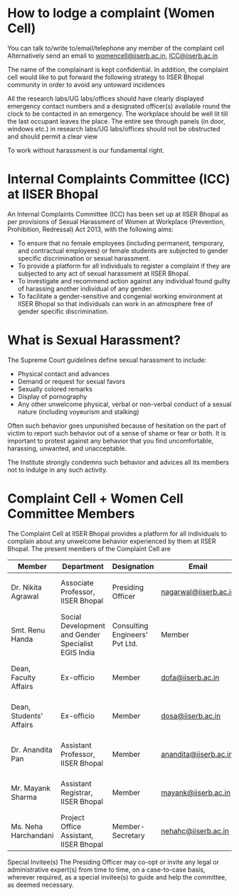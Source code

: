# How to lodge a complaint (Women Cell)

You can talk to/write to/email/telephone any member of the complaint cell
Alternatively send an email to womencell@iiserb.ac.in, ICC@iiserb.ac.in

The name of the complainant is kept confidential. In addition, the complaint cell would like to put forward the following strategy to IISER Bhopal community in order to avoid any untoward incidences

All the research labs/UG labs/offices should have clearly displayed emergency contact numbers and a designated officer(s) available round the clock to be contacted in an emergency.
The workplace should be well lit till the last occupant leaves the place.
The entire see through panels (in door, windows etc.) in research labs/UG labs/offices should not be obstructed and should permit a clear view

To work without harassment is our fundamental right.

# Internal Complaints Committee (ICC) at IISER Bhopal

An Internal Complaints Committee (ICC) has been set up at IISER Bhopal as per provisions of Sexual Harassment of Women at Workplace (Prevention, Prohibition, Redressal) Act 2013, with the following aims:

- To ensure that no female employees (including permanent, temporary, and contractual employees) or female students are subjected to gender specific discrimination or sexual harassment.
- To provide a platform for all individuals to register a complaint if they are subjected to any act of sexual harassment at IISER Bhopal.
- To investigate and recommend action against any individual found guilty of harassing another individual of any gender.
- To facilitate a gender-sensitive and congenial working environment at IISER Bhopal so that individuals can work in an atmosphere free of gender specific discrimination.

# What is Sexual Harassment?

The Supreme Court guidelines define sexual harassment to include:

- Physical contact and advances
- Demand or request for sexual favors
- Sexually colored remarks
- Display of pornography
- Any other unwelcome physical, verbal or non-verbal conduct of a sexual nature (including voyeurism and stalking)

Often such behavior goes unpunished because of hesitation on the part of victim to report such behavior out of a sense of shame or fear or both.
It is important to protest against any behavior that you find uncomfortable, harassing, unwanted, and unacceptable.

The Institute strongly condemns such behavior and advices all its members not to indulge in any such activity.

# Complaint Cell + Women Cell Committee Members

The Complaint Cell at IISER Bhopal provides a platform for all individuals to complain about any unwelcome behavior experienced by them at IISER Bhopal. The present members of the Complaint Cell are

| Member                  | Department                                          | Designation                    | Email                 | Contact          |
| ----------------------- | --------------------------------------------------- | ------------------------------ | --------------------- | ---------------- |
| Dr. Nikita Agrawal      | Associate Professor, IISER Bhopal                   | Presiding Officer              | nagarwal@iiserb.ac.in | +91 755 269 1265 |
| Smt. Renu Handa         | Social Development and Gender Specialist EGIS India | Consulting Engineers’ Pvt Ltd. | Member                |                  |
| Dean, Faculty Affairs   | Ex-officio                                          | Member                         | dofa@iiserb.ac.in     | +91 755 269 2333 |
| Dean, Students' Affairs | Ex-officio                                          | Member                         | dosa@iiserb.ac.in     | +91 755 269 2370 |
| Dr. Anandita Pan        | Assistant Professor, IISER Bhopal                   | Member                         | anandita@iiserb.ac.in | +91 755 269 2709 |
| Mr. Mayank Sharma       | Assistant Registrar, IISER Bhopal                   | Member                         | mayank@iiserb.ac.in   | +91 755 269 2320 |
| Ms. Neha Harchandani    | Project Office Assistant, IISER Bhopal              | Member-Secretary               | nehahc@iiserb.ac.in   | +91 755 269 2518 |

Special Invitee(s)
The Presiding Officer may co-opt or invite any legal or administrative expert(s) from time to time, on a case-to-case basis, wherever required, as a special invitee(s) to guide and help the committee, as deemed necessary.
